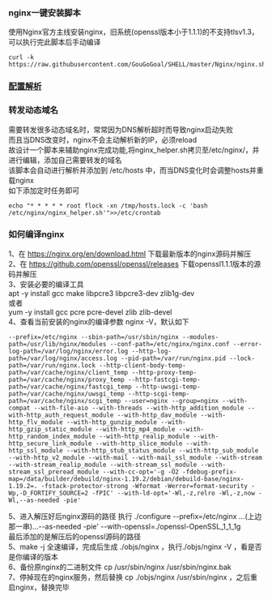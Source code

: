 ### nginx一键安装脚本
使用Nginx官方主线安装nginx，旧系统(openssl版本小于1.1.1)的不支持tlsv1.3，可以执行完此脚本后手动编译<br>
```
curl -k https://raw.githubusercontent.com/GouGoGoal/SHELL/master/Nginx/nginx.sh|bash
```
### [配置解析](https://github.com/GouGoGoal/SHELL/blob/master/Nginx/nginx.conf)

### 转发动态域名<br>
需要转发很多动态域名时，常常因为DNS解析超时而导致nginx启动失败<br>
而且当DNS改变时，nginx不会主动解析新的IP，必须reload<br>
故设计一个脚本来辅助nginx完成功能,将nginx_helper.sh拷贝至/etc/nginx/，并进行编辑，添加自己需要转发的域名<br>
该脚本会自动进行解析并添加到 /etc/hosts 中，而当DNS变化时会调整hosts并重载nginx<br>
如下添加定时任务即可<br>
```
echo "* * * * * root flock -xn /tmp/hosts.lock -c 'bash /etc/nginx/nginx_helper.sh'">>/etc/crontab
```
### 如何编译nginx<br>
1、在 https://nginx.org/en/download.html 下载最新版本的nginx源码并解压<br>
2、在 https://github.com/openssl/openssl/releases 下载openssl1.1.1版本的源码并解压<br>
3、安装必要的编译工具<br>
apt -y install gcc make libpcre3 libpcre3-dev zlib1g-dev<br>
或者<br>
yum -y install gcc pcre pcre-devel zlib zlib-devel<br>
4、查看当前安装的nginx的编译参数 nginx -V，默认如下<br>
```
--prefix=/etc/nginx --sbin-path=/usr/sbin/nginx --modules-path=/usr/lib/nginx/modules --conf-path=/etc/nginx/nginx.conf --error-log-path=/var/log/nginx/error.log --http-log-path=/var/log/nginx/access.log --pid-path=/var/run/nginx.pid --lock-path=/var/run/nginx.lock --http-client-body-temp-path=/var/cache/nginx/client_temp --http-proxy-temp-path=/var/cache/nginx/proxy_temp --http-fastcgi-temp-path=/var/cache/nginx/fastcgi_temp --http-uwsgi-temp-path=/var/cache/nginx/uwsgi_temp --http-scgi-temp-path=/var/cache/nginx/scgi_temp --user=nginx --group=nginx --with-compat --with-file-aio --with-threads --with-http_addition_module --with-http_auth_request_module --with-http_dav_module --with-http_flv_module --with-http_gunzip_module --with-http_gzip_static_module --with-http_mp4_module --with-http_random_index_module --with-http_realip_module --with-http_secure_link_module --with-http_slice_module --with-http_ssl_module --with-http_stub_status_module --with-http_sub_module --with-http_v2_module --with-mail --with-mail_ssl_module --with-stream --with-stream_realip_module --with-stream_ssl_module --with-stream_ssl_preread_module --with-cc-opt='-g -O2 -fdebug-prefix-map=/data/builder/debuild/nginx-1.19.2/debian/debuild-base/nginx-1.19.2=. -fstack-protector-strong -Wformat -Werror=format-security -Wp,-D_FORTIFY_SOURCE=2 -fPIC' --with-ld-opt='-Wl,-z,relro -Wl,-z,now -Wl,--as-needed -pie'
```
5、进入解压好后nginx源码的路径 执行 ./configure  --prefix=/etc/nginx …(上边那一串)…--as-needed -pie' --with-openssl=./openssl-OpenSSL_1_1_1g<br>
最后添加的是解压后的openssl源码的路径<br>
5、make -j 全速编译，完成后生成 ./objs/nginx ，执行./objs/nginx -V ，看是否是你编译的版本<br>
6、备份原nginx的二进制文件 cp /usr/sbin/nginx  /usr/sbin/nginx.bak<br>
7、停掉现在的nginx服务，然后替换 cp ./objs/nginx /usr/sbin/nginx ，之后重启nginx，替换完毕<br>



